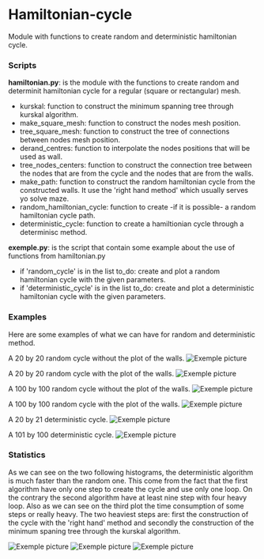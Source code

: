 # Hamiltonian-cycle
Module with functions to create random and deterministic hamiltonian cycle.


### Scripts

**hamiltonian.py**: is the module with the functions to create random and determinit hamiltonian cycle for a regular (square or rectangular) mesh.

  - kurskal: function to construct the minimum spanning tree through kurskal algorithm.
  - make_square_mesh: function to construct the nodes mesh position.
  - tree_square_mesh: function to construct the tree of connections between nodes mesh position.
  - derand_centres: function to interpolate the nodes positions that will be used as wall.
  - tree_nodes_centers: function to construct the connection tree between the nodes that are from the cycle and the nodes that are from the walls.
  - make_path: function to construct the random hamiltonian cycle from the constructed walls. It use the 'right hand method' which usually serves yo solve maze. 
  - random_hamiltonian_cycle: function to create -if it is possible- a random hamiltonian cycle path.
  - deterministic_cycle: function to create a hamiltionian cycle through a determinisc method.

**exemple.py**: is the script that contain some example about the use of functions from hamiltonian.py

  - if 'random_cycle' is in the list to_do: create and plot a random hamiltonian cycle with the given parameters.
  - if 'deterministic_cycle' is in the list to_do: create and plot a deterministic hamiltonian cycle with the given parameters.

### Examples

Here are some examples of what we can have for random and deterministic method.

A 20 by 20 random cycle without the plot of the walls.
![Exemple picture](img/random_20_20_no_wall.png)


A 20 by 20 random cycle with the plot of the walls.
![Exemple picture](img/random_20_20.png)


A 100 by 100 random cycle without the plot of the walls.
![Exemple picture](img/random_100_100_no_wall.png)


A 100 by 100 random cycle with the plot of the walls.
![Exemple picture](img/random_100_100.png)


A 20 by 21 deterministic cycle.
![Exemple picture](img/determinist_20_21.png)


A 101 by 100 deterministic cycle.
![Exemple picture](img/determinist_101_100.png)

### Statistics
As we can see on the two following histograms, the deterministic algorithm is much faster than the random one. This come from the fact that the first algorithm have only one step to create the cycle and use only one loop. On the contrary the second algorithm have at least nine step with four heavy loop. Also as we can see on the third plot the time consumption of some steps or really heavy. The two heaviest steps are: first the construction of the cycle with the 'right hand' method and secondly the construction of the minimum spaning tree through the kurskal algorithm.

![Exemple picture](img/time_conso_pdf_determ_101_100_runs_100000.png)
![Exemple picture](img/time_conso_pdf_random_100_100_runs_1000.png)
![Exemple picture](img/time_conso_elem_100_100.png)
